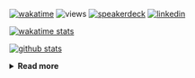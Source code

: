 [![wakatime](https://wakatime.com/badge/user/ddf27f94-292a-4343-b7eb-1143a4c6cf87.svg)](https://wakatime.com/@ddf27f94-292a-4343-b7eb-1143a4c6cf87)
![views](https://komarev.com/ghpvc/?username=chck&color=blueviolet)
[![speakerdeck](https://img.shields.io/badge/Speaker_Deck-chck-8a2be2?style=flat-square&logo=speaker-deck)](https://speakerdeck.com/chck)
[![linkedin](https://img.shields.io/badge/LinkedIn-chck-8a2be2?style=flat-square&logo=linkedin)](https://www.linkedin.com/in/chck/)

[![wakatime stats](https://github-readme-stats-nine-umber-51.vercel.app/api/wakatime?username=chck&layout=compact&count_private=true&hide_title=true&hide=Other&theme=buefy&langs_count=14)](https://wakatime.com/@chck?rank=me)

[![github stats](https://github-readme-stats-nine-umber-51.vercel.app/api?username=chck&count_private=true&show_icons=true&hide_title=true&theme=buefy)](https://github.com/anuraghazra/github-readme-stats)

<details>
  <summary><b>Read more</b></summary>
  <br>

  <!--START_SECTION:waka-->
**🐱 My GitHub Data** 

> 📦 136.1 kB Used in GitHub's Storage 
 > 
> 🏆 836 Contributions in the Year 2025
 > 
> 💼 Opted to Hire
 > 
> 📜 133 Public Repositories 
 > 
> 🔑 24 Private Repositories 
 > 
**I'm a Night 🦉** 

```text
🌞 Morning                1853 commits        █████░░░░░░░░░░░░░░░░░░░░   19.66 % 
🌆 Daytime                2800 commits        ███████░░░░░░░░░░░░░░░░░░   29.70 % 
🌃 Evening                2499 commits        ███████░░░░░░░░░░░░░░░░░░   26.51 % 
🌙 Night                  2275 commits        ██████░░░░░░░░░░░░░░░░░░░   24.13 % 
```
📅 **I'm Most Productive on Thursday** 

```text
Monday                   1548 commits        ████░░░░░░░░░░░░░░░░░░░░░   16.42 % 
Tuesday                  1663 commits        ████░░░░░░░░░░░░░░░░░░░░░   17.64 % 
Wednesday                1840 commits        █████░░░░░░░░░░░░░░░░░░░░   19.52 % 
Thursday                 2020 commits        █████░░░░░░░░░░░░░░░░░░░░   21.43 % 
Friday                   1051 commits        ███░░░░░░░░░░░░░░░░░░░░░░   11.15 % 
Saturday                 556 commits         █░░░░░░░░░░░░░░░░░░░░░░░░   05.90 % 
Sunday                   749 commits         ██░░░░░░░░░░░░░░░░░░░░░░░   07.95 % 
```


📊 **This Week I Spent My Time On** 

```text
💬 Programming Languages: 
Other                    27 hrs 25 mins      ██████████████████░░░░░░░   70.87 % 
Rust                     2 hrs 34 mins       ██░░░░░░░░░░░░░░░░░░░░░░░   06.63 % 
Markdown                 1 hr 49 mins        █░░░░░░░░░░░░░░░░░░░░░░░░   04.71 % 
Terraform                1 hr 19 mins        █░░░░░░░░░░░░░░░░░░░░░░░░   03.40 % 
TOML                     1 hr 4 mins         █░░░░░░░░░░░░░░░░░░░░░░░░   02.77 % 

🔥 Editors: 
Chrome                   34 hrs 48 mins      ██████████████████████░░░   89.92 % 
Neovim                   1 hr 55 mins        █░░░░░░░░░░░░░░░░░░░░░░░░   04.97 % 
Zed                      42 mins             ░░░░░░░░░░░░░░░░░░░░░░░░░   01.83 % 
PyCharm                  31 mins             ░░░░░░░░░░░░░░░░░░░░░░░░░   01.35 % 
Obsidian                 27 mins             ░░░░░░░░░░░░░░░░░░░░░░░░░   01.16 % 
```

**I Mostly Code in Python** 

```text
Python                   48 repos            █████████░░░░░░░░░░░░░░░░   34.04 % 
Jupyter Notebook         19 repos            ███░░░░░░░░░░░░░░░░░░░░░░   13.48 % 
Ruby                     11 repos            ██░░░░░░░░░░░░░░░░░░░░░░░   07.80 % 
HCL                      6 repos             █░░░░░░░░░░░░░░░░░░░░░░░░   04.26 % 
TypeScript               6 repos             █░░░░░░░░░░░░░░░░░░░░░░░░   04.26 % 
```



**Timeline**

![Lines of Code chart](https://raw.githubusercontent.com/chck/chck/main/assets/bar_graph.png)


 Last Updated on 2025-09-30 02:01 UTC
<!--END_SECTION:waka-->
</details>

